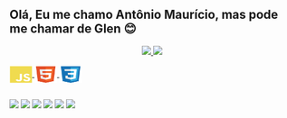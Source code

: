 <h2>Olá, Eu me chamo Antônio Maurício, mas pode me chamar de Glen 😊</h3>
<div align="center">
  <a href="https://github.com/glennancy">
  <img height="145em" src="https://github-readme-stats.vercel.app/api?username=glennancy&show_icons=true&theme=tokyonight&include_all_commits=true&count_private=true"/>
  <img height="145em" src="https://github-readme-stats.vercel.app/api/top-langs/?username=glennancy&layout=compact&langs_count=7&theme=tokyonight"/>
</div>
<div style="display: inline_block"><br>
  <img align="center" alt="Rafa-Js" height="30" width="40" src="https://raw.githubusercontent.com/devicons/devicon/master/icons/javascript/javascript-plain.svg">
  <img align="center" alt="Rafa-HTML" height="30" width="40" src="https://raw.githubusercontent.com/devicons/devicon/master/icons/html5/html5-original.svg">
  <img align="center" alt="Rafa-CSS" height="30" width="40" src="https://raw.githubusercontent.com/devicons/devicon/master/icons/css3/css3-original.svg">

  ##
 
<div align="left">
  <a href=""><img src="https://img.shields.io/badge/YouTube-FF0000?style=for-the-badge&logo=youtube&logoColor=white" target"_blank"></a>
  <a herf=""><img src="https://img.shields.io/badge/Discord-7289DA?style=for-the-badge&logo=discord&logoColor=white" target"_blank"></a>
  <a href="glennancy024@gmail.com"><img src="https://img.shields.io/badge/-Gmail-%23333?style=for-the-badge&logo=gmail&logoColor=white" target="_blank"></a>
  <a href=""><img src="https://img.shields.io/badge/Instagram-E4405F?style=for-the-badge&logo=instagram&logoColor=white" target"_blank"></a>
  <a href="https://codepen.io/GlenNancy"><img src="https://img.shields.io/badge/Codepen-232323?style=for-the-badge&logo=codepen&logoColor=white"></a>
  <a herf=""><img src="https://img.shields.io/badge/LinkedIn-0077B5?style=for-the-badge&logo=linkedin&logoColor=white" target"_blank"></a>
</div>
